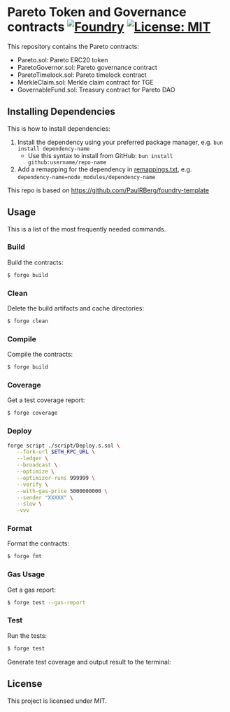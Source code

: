 # Pareto Token and Governance contracts [![Foundry][foundry-badge]][foundry] [![License: MIT][license-badge]][license]

[foundry]: https://getfoundry.sh/
[foundry-badge]: https://img.shields.io/badge/Built%20with-Foundry-FFDB1C.svg
[license]: https://opensource.org/licenses/MIT
[license-badge]: https://img.shields.io/badge/License-MIT-blue.svg

This repository contains the Pareto contracts:

- Pareto.sol: Pareto ERC20 token
- ParetoGovernor.sol: Pareto governance contract
- ParetoTimelock.sol: Pareto timelock contract
- MerkleClaim.sol: Merkle claim contract for TGE
- GovernableFund.sol: Treasury contract for Pareto DAO

## Installing Dependencies

This is how to install dependencies:

1. Install the dependency using your preferred package manager, e.g. `bun install dependency-name`
   - Use this syntax to install from GitHub: `bun install github:username/repo-name`
2. Add a remapping for the dependency in [remappings.txt](./remappings.txt), e.g.
   `dependency-name=node_modules/dependency-name`

This repo is based on https://github.com/PaulRBerg/foundry-template

## Usage

This is a list of the most frequently needed commands.

### Build

Build the contracts:

```sh
$ forge build
```

### Clean

Delete the build artifacts and cache directories:

```sh
$ forge clean
```

### Compile

Compile the contracts:

```sh
$ forge build
```

### Coverage

Get a test coverage report:

```sh
$ forge coverage
```

### Deploy

```sh
forge script ./script/Deploy.s.sol \
   --fork-url $ETH_RPC_URL \
   --ledger \
   --broadcast \
   --optimize \
   --optimizer-runs 999999 \
   --verify \
   --with-gas-price 5000000000 \
   --sender "XXXXX" \
   --slow \
   -vvv
```

### Format

Format the contracts:

```sh
$ forge fmt
```

### Gas Usage

Get a gas report:

```sh
$ forge test --gas-report
```

### Test

Run the tests:

```sh
$ forge test
```

Generate test coverage and output result to the terminal:

## License

This project is licensed under MIT.
